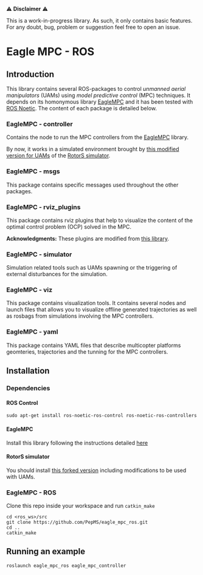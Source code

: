 :warning: **Disclaimer** :warning:

This is a work-in-progress library. As such, it only contains basic features. For any doubt, bug, problem or suggestion feel free to open an issue. 

# Eagle MPC - ROS
## Introduction
This library contains several ROS-packages to control *unmanned aerial manipulators* (UAMs) using *model predictive control* (MPC) techniques.
It depends on its homonymous library [EagleMPC](https://github.com/PepMS/eagle-mpc) and it has been tested with [ROS Noetic](http://wiki.ros.org/noetic/Installation/Ubuntu).
The content of each package is detailed below.

### EagleMPC - controller
Contains the node to run the MPC controllers from the [EagleMPC](https://github.com/PepMS/eagle-mpc) library.

By now, it works in a simulated environment brought by [this modified version for UAMs](https://github.com/PepMS/rotors_simulator) of the [RotorS simulator](https://github.com/ethz-asl/rotors_simulator).

### EagleMPC - msgs
This package contains specific messages used throughout the other packages.

### EagleMPC - rviz_plugins
This package contains rviz plugins that help to visualize the content of the optimal control problem (OCP) solved in the MPC.

**Acknowledgments:** These plugins are modified from [this library](https://github.com/loco-3d/whole_body_state_rviz_plugin).

### EagleMPC - simulator
Simulation related tools such as UAMs spawning or the triggering of external disturbances for the simulation.

### EagleMPC - viz
This package contains visualization tools. It contains several nodes and launch files that allows you to visualize offline generated trajectories as well as rosbags from simulations involving the MPC controllers.

### EagleMPC - yaml
This package contains YAML files that describe multicopter platforms geomteries, trajectories and the tunning for the MPC controllers.

## Installation
### Dependencies
#### ROS Control
```console
sudo apt-get install ros-noetic-ros-control ros-noetic-ros-controllers
```

#### EagleMPC
Install this library following the instructions detailed [here](https://github.com/PepMS/eagle-mpc)

#### RotorS simulator
You should install [this forked version](https://github.com/PepMS/rotors_simulator.git) including modifications to be used with UAMs.

### EagleMPC - ROS
Clone this repo inside your workspace and run `catkin_make`
```console
cd <ros_ws>/src
git clone https://github.com/PepMS/eagle_mpc_ros.git
cd ..
catkin_make
```

## Running an example
```
roslaunch eagle_mpc_ros eagle_mpc_controller
```


